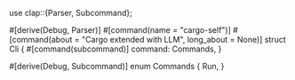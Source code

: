 use clap::{Parser, Subcommand};

#[derive(Debug, Parser)]
#[command(name = "cargo-self")]
#[command(about = "Cargo extended with LLM", long_about = None)]
struct Cli {
    #[command(subcommand)]
    command: Commands,
}

#[derive(Debug, Subcommand)]
enum Commands {
    Run,
}
